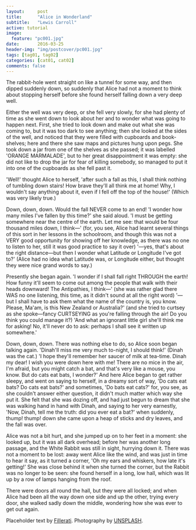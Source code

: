 ```yaml
---
layout:     post
title:      "Alice in Wonderland"
subtitle:   "Lewis Carroll"
active: tutorial
image:
  feature: "pc001.jpg"
date:       2016-03-25
header-img: "img/postcover/pc001.jpg"
tags: [tag01, tag02]
categories: [cat01, cat02]
comments: false
---
```


The rabbit-hole went straight on like a tunnel for some way, and then  dipped suddenly down, so suddenly that Alice had not a moment to think  about stopping herself before she found herself falling down a very deep  well.

Either the well was very deep, or she fell very slowly, for she had  plenty of time as she went down to look about her and to wonder what was  going to happen next. First, she tried to look down and make out what  she was coming to, but it was too dark to see anything; then she  looked at the sides of the well, and noticed that they were filled with  cupboards and book-shelves; here and there she saw maps and pictures  hung upon pegs. She took down a jar from one of the shelves as  she passed; it was labelled 'ORANGE MARMALADE', but to her great  disappointment it was empty: she did not like to drop the jar for fear  of killing somebody, so managed to put it into one of the cupboards as  she fell past it.

'Well!' thought Alice to herself, 'after such a fall as this, I shall  think nothing of tumbling down stairs! How brave they'll all think me at  home! Why, I wouldn't say anything about it, even if I fell off the top  of the house!' (Which was very likely true.)

Down, down, down. Would the fall NEVER come to an end! 'I wonder how  many miles I've fallen by this time?' she said aloud. 'I must be getting  somewhere near the centre of the earth. Let me see: that would be four  thousand miles down, I think&mdash;' (for, you see, Alice had learnt several  things of this sort in her lessons in the schoolroom, and though this  was not a VERY good opportunity for showing off her knowledge, as there  was no one to listen to her, still it was good practice to say it over)  '&mdash;yes, that's about the right distance&mdash;but then I wonder what Latitude  or Longitude I've got to?' (Alice had no idea what Latitude was, or  Longitude either, but thought they were nice grand words to say.)

Presently she began again. 'I wonder if I shall fall right THROUGH the  earth! How funny it'll seem to come out among the people that walk with  their heads downward! The Antipathies, I think&mdash;' (she was rather glad  there WAS no one listening, this time, as it didn't sound at all the  right word) '&mdash;but I shall have to ask them what the name of the country  is, you know. Please, Ma'am, is this New Zealand or Australia?' (and  she tried to curtsey as she spoke&mdash;fancy CURTSEYING as you're falling  through the air! Do you think you could manage it?) 'And what an  ignorant little girl she'll think me for asking! No, it'll never do to  ask: perhaps I shall see it written up somewhere.'

Down, down, down. There was nothing else to do, so Alice soon began  talking again. 'Dinah'll miss me very much to-night, I should think!'  (Dinah was the cat.) 'I hope they'll remember her saucer of milk at  tea-time. Dinah my dear! I wish you were down here with me! There are no  mice in the air, I'm afraid, but you might catch a bat, and that's very  like a mouse, you know. But do cats eat bats, I wonder?' And here Alice  began to get rather sleepy, and went on saying to herself, in a dreamy  sort of way, 'Do cats eat bats? Do cats eat bats?' and sometimes, 'Do  bats eat cats?' for, you see, as she couldn't answer either question,  it didn't much matter which way she put it. She felt that she was dozing  off, and had just begun to dream that she was walking hand in hand with  Dinah, and saying to her very earnestly, 'Now, Dinah, tell me the truth:  did you ever eat a bat?' when suddenly, thump! thump! down she came upon  a heap of sticks and dry leaves, and the fall was over.

<p>Alice was not a bit hurt, and she jumped up on to her feet in a moment:  she looked up, but it was all dark overhead; before her was another  long passage, and the White Rabbit was still in sight, hurrying down it.  There was not a moment to be lost: away went Alice like the wind, and  was just in time to hear it say, as it turned a corner, 'Oh my ears  and whiskers, how late it's getting!' She was close behind it when she  turned the corner, but the Rabbit was no longer to be seen: she found  herself in a long, low hall, which was lit up by a row of lamps hanging  from the roof.</p>

<p>There were doors all round the hall, but they were all locked; and when  Alice had been all the way down one side and up the other, trying every  door, she walked sadly down the middle, wondering how she was ever to  get out again.</p>

<p>Placeholder text by <a href="http://www.fillerati.com/">Fillerati</a>. Photography by <a href="https://unsplash.com">UNSPLASH</a>.</p>